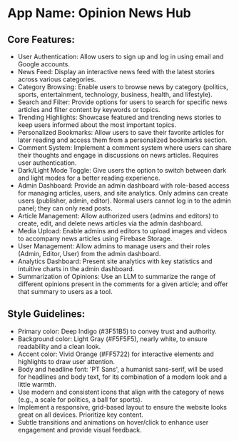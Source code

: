 # **App Name**: Opinion News Hub

## Core Features:

- User Authentication: Allow users to sign up and log in using email and Google accounts.
- News Feed: Display an interactive news feed with the latest stories across various categories.
- Category Browsing: Enable users to browse news by category (politics, sports, entertainment, technology, business, health, and lifestyle).
- Search and Filter: Provide options for users to search for specific news articles and filter content by keywords or topics.
- Trending Highlights: Showcase featured and trending news stories to keep users informed about the most important topics.
- Personalized Bookmarks: Allow users to save their favorite articles for later reading and access them from a personalized bookmarks section.
- Comment System: Implement a comment system where users can share their thoughts and engage in discussions on news articles. Requires user authentication.
- Dark/Light Mode Toggle: Give users the option to switch between dark and light modes for a better reading experience.
- Admin Dashboard: Provide an admin dashboard with role-based access for managing articles, users, and site analytics. Only admins can create users (publisher, admin, editor). Normal users cannot log in to the admin panel; they can only read posts.
- Article Management: Allow authorized users (admins and editors) to create, edit, and delete news articles via the admin dashboard.
- Media Upload: Enable admins and editors to upload images and videos to accompany news articles using Firebase Storage.
- User Management: Allow admins to manage users and their roles (Admin, Editor, User) from the admin dashboard.
- Analytics Dashboard: Present site analytics with key statistics and intuitive charts in the admin dashboard.
- Summarization of Opinions: Use an LLM to summarize the range of different opinions present in the comments for a given article; and offer that summary to users as a tool.

## Style Guidelines:

- Primary color: Deep Indigo (#3F51B5) to convey trust and authority.
- Background color: Light Gray (#F5F5F5), nearly white, to ensure readability and a clean look.
- Accent color: Vivid Orange (#FF5722) for interactive elements and highlights to draw user attention.
- Body and headline font: 'PT Sans', a humanist sans-serif, will be used for headlines and body text, for its combination of a modern look and a little warmth.
- Use modern and consistent icons that align with the category of news (e.g., a scale for politics, a ball for sports).
- Implement a responsive, grid-based layout to ensure the website looks great on all devices. Prioritize key content.
- Subtle transitions and animations on hover/click to enhance user engagement and provide visual feedback.